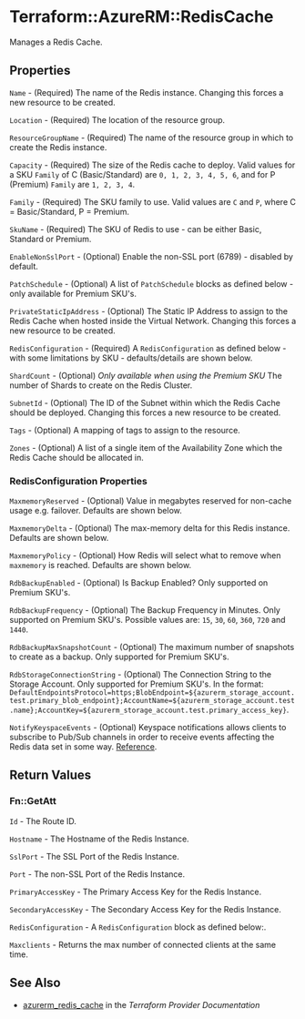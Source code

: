 # Terraform::AzureRM::RedisCache

Manages a Redis Cache.

## Properties

`Name` - (Required) The name of the Redis instance. Changing this forces a
new resource to be created.

`Location` - (Required) The location of the resource group.

`ResourceGroupName` - (Required) The name of the resource group in which to
create the Redis instance.

`Capacity` - (Required) The size of the Redis cache to deploy. Valid values for a SKU `Family` of C (Basic/Standard) are `0, 1, 2, 3, 4, 5, 6`, and for P (Premium) `Family` are `1, 2, 3, 4`.

`Family` - (Required) The SKU family to use. Valid values are `C` and `P`, where C = Basic/Standard, P = Premium.

`SkuName` - (Required) The SKU of Redis to use - can be either Basic, Standard or Premium.

`EnableNonSslPort` - (Optional) Enable the non-SSL port (6789) - disabled by default.

`PatchSchedule` - (Optional) A list of `PatchSchedule` blocks as defined below - only available for Premium SKU's.

`PrivateStaticIpAddress` - (Optional) The Static IP Address to assign to the Redis Cache when hosted inside the Virtual Network. Changing this forces a new resource to be created.

`RedisConfiguration` - (Required) A `RedisConfiguration` as defined below - with some limitations by SKU - defaults/details are shown below.

`ShardCount` - (Optional) *Only available when using the Premium SKU* The number of Shards to create on the Redis Cluster.

`SubnetId` - (Optional) The ID of the Subnet within which the Redis Cache should be deployed. Changing this forces a new resource to be created.

`Tags` - (Optional) A mapping of tags to assign to the resource.

`Zones` - (Optional) A list of a single item of the Availability Zone which the Redis Cache should be allocated in.

### RedisConfiguration Properties

`MaxmemoryReserved` - (Optional) Value in megabytes reserved for non-cache usage e.g. failover. Defaults are shown below.

`MaxmemoryDelta` - (Optional) The max-memory delta for this Redis instance. Defaults are shown below.

`MaxmemoryPolicy` - (Optional) How Redis will select what to remove when `maxmemory` is reached. Defaults are shown below.

`RdbBackupEnabled` - (Optional) Is Backup Enabled? Only supported on Premium SKU's.

`RdbBackupFrequency` - (Optional) The Backup Frequency in Minutes. Only supported on Premium SKU's. Possible values are: `15`, `30`, `60`, `360`, `720` and `1440`.

`RdbBackupMaxSnapshotCount` - (Optional) The maximum number of snapshots to create as a backup. Only supported for Premium SKU's.

`RdbStorageConnectionString` - (Optional) The Connection String to the Storage Account. Only supported for Premium SKU's. In the format: `DefaultEndpointsProtocol=https;BlobEndpoint=${azurerm_storage_account.test.primary_blob_endpoint};AccountName=${azurerm_storage_account.test.name};AccountKey=${azurerm_storage_account.test.primary_access_key}`.

`NotifyKeyspaceEvents` - (Optional) Keyspace notifications allows clients to subscribe to Pub/Sub channels in order to receive events affecting the Redis data set in some way. [Reference](https://redis.io/topics/notifications#configuration).


## Return Values

### Fn::GetAtt

`Id` - The Route ID.

`Hostname` - The Hostname of the Redis Instance.

`SslPort` - The SSL Port of the Redis Instance.

`Port` - The non-SSL Port of the Redis Instance.

`PrimaryAccessKey` - The Primary Access Key for the Redis Instance.

`SecondaryAccessKey` - The Secondary Access Key for the Redis Instance.

`RedisConfiguration` - A `RedisConfiguration` block as defined below:.

`Maxclients` - Returns the max number of connected clients at the same time.

## See Also

* [azurerm_redis_cache](https://www.terraform.io/docs/providers/azurerm/r/redis_cache.html) in the _Terraform Provider Documentation_